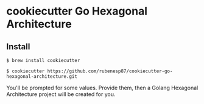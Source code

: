 # cookiecutter Go Hexagonal Architecture

## Install

```console
$ brew install cookiecutter
```

```console
$ cookiecutter https://github.com/rubenesp87/cookiecutter-go-hexagonal-architecture.git
```

You'll be prompted for some values. Provide them, then a Golang Hexagonal Architecture project will be created for you.

